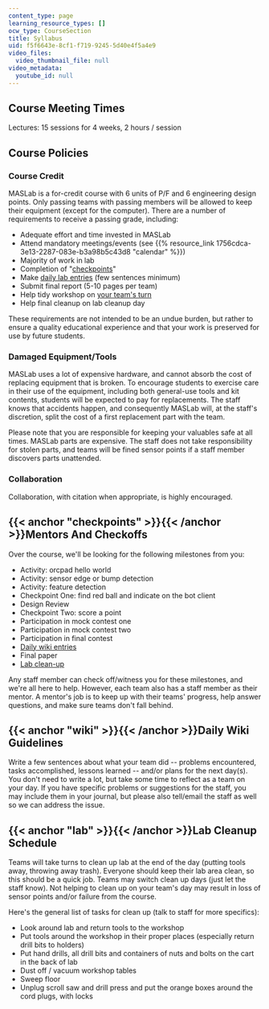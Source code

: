 ```yaml
---
content_type: page
learning_resource_types: []
ocw_type: CourseSection
title: Syllabus
uid: f5f6643e-8cf1-f719-9245-5d40e4f5a4e9
video_files:
  video_thumbnail_file: null
video_metadata:
  youtube_id: null
---
```


Course Meeting Times
--------------------

Lectures: 15 sessions for 4 weeks, 2 hours / session

Course Policies
---------------

### Course Credit

MASLab is a for-credit course with 6 units of P/F and 6 engineering design points. Only passing teams with passing members will be allowed to keep their equipment (except for the computer). There are a number of requirements to receive a passing grade, including:

*   Adequate effort and time invested in MASLab
*   Attend mandatory meetings/events (see {{% resource_link 1756cdca-3e13-2287-083e-b3a98b5c43d8 "calendar" %}})
*   Majority of work in lab
*   Completion of "[checkpoints](#checkpoints)"
*   Make [daily lab entries](#wiki) (few sentences minimum)
*   Submit final report (5-10 pages per team)
*   Help tidy workshop on [your team's turn](#lab)
*   Help final cleanup on lab cleanup day

These requirements are not intended to be an undue burden, but rather to ensure a quality educational experience and that your work is preserved for use by future students.

### Damaged Equipment/Tools

MASLab uses a lot of expensive hardware, and cannot absorb the cost of replacing equipment that is broken. To encourage students to exercise care in their use of the equipment, including both general-use tools and kit contents, students will be expected to pay for replacements. The staff knows that accidents happen, and consequently MASLab will, at the staff's discretion, split the cost of a first replacement part with the team.

Please note that you are responsible for keeping your valuables safe at all times. MASLab parts are expensive. The staff does not take responsibility for stolen parts, and teams will be fined sensor points if a staff member discovers parts unattended.

### Collaboration

Collaboration, with citation when appropriate, is highly encouraged.

{{< anchor "checkpoints" >}}{{< /anchor >}}Mentors And Checkoffs
----------------------------------------------------------------

Over the course, we'll be looking for the following milestones from you:

*   Activity: orcpad hello world
*   Activity: sensor edge or bump detection
*   Activity: feature detection
*   Checkpoint One: find red ball and indicate on the bot client
*   Design Review
*   Checkpoint Two: score a point
*   Participation in mock contest one
*   Participation in mock contest two
*   Participation in final contest
*   [Daily wiki entries](#wiki)
*   Final paper
*   [Lab clean-up](#lab)

Any staff member can check off/witness you for these milestones, and we're all here to help. However, each team also has a staff member as their mentor. A mentor's job is to keep up with their teams' progress, help answer questions, and make sure teams don't fall behind.

{{< anchor "wiki" >}}{{< /anchor >}}Daily Wiki Guidelines
---------------------------------------------------------

Write a few sentences about what your team did -- problems encountered, tasks accomplished, lessons learned -- and/or plans for the next day(s). You don't need to write a lot, but take some time to reflect as a team on your day. If you have specific problems or suggestions for the staff, you may include them in your journal, but please also tell/email the staff as well so we can address the issue.

{{< anchor "lab" >}}{{< /anchor >}}Lab Cleanup Schedule
-------------------------------------------------------

Teams will take turns to clean up lab at the end of the day (putting tools away, throwing away trash). Everyone should keep their lab area clean, so this should be a quick job. Teams may switch clean up days (just let the staff know). Not helping to clean up on your team's day may result in loss of sensor points and/or failure from the course.

Here's the general list of tasks for clean up (talk to staff for more specifics):

*   Look around lab and return tools to the workshop
*   Put tools around the workshop in their proper places (especially return drill bits to holders)
*   Put hand drills, all drill bits and containers of nuts and bolts on the cart in the back of lab
*   Dust off / vacuum workshop tables
*   Sweep floor
*   Unplug scroll saw and drill press and put the orange boxes around the cord plugs, with locks